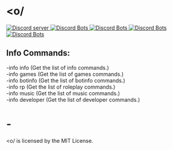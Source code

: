 # <o/

<a href="https://discord.gg/xmNkGdc">
  <img src="https://discordapp.com/api/guilds/358615467180556288/embed.png" alt="Discord server">
</a>
<a href="https://discordbots.org/bot/364399994242859008">
  <img src="https://discordbots.org/api/widget/status/364399994242859008.svg?noavatar=true" alt="Discord Bots" />
</a>
<a href="https://discordbots.org/bot/364399994242859008">
  <img src="https://discordbots.org/api/widget/servers/364399994242859008.svg?noavatar=true" alt="Discord Bots" />
</a>
<a href="https://discordbots.org/bot/364399994242859008">
  <img src="https://discordbots.org/api/widget/upvotes/364399994242859008.svg?noavatar=true" alt="Discord Bots" />
</a>
<a href="https://discordbots.org/bot/364399994242859008">
  <img src="https://discordbots.org/api/widget/lib/364399994242859008.svg?noavatar=true" alt="Discord Bots" />
</a>

<h2>Info Commands:</h2>
-info info (Get the list of info commands.)<br />
-info games (Get the list of games commands.)<br />
-info botinfo (Get the list of botinfo commands.)<br />
-info rp (Get the list of roleplay commands.)<br />
-info music (Get the list of music commands.)<br />
-info developer (Get the list of developer commands.)<br />

# -

<p>&lt;o/ is licensed by the MIT License.</p>

